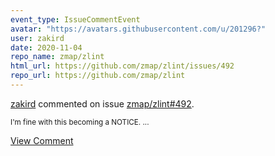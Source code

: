 ```yaml
---
event_type: IssueCommentEvent
avatar: "https://avatars.githubusercontent.com/u/201296?"
user: zakird
date: 2020-11-04
repo_name: zmap/zlint
html_url: https://github.com/zmap/zlint/issues/492
repo_url: https://github.com/zmap/zlint
---
```


<a href='https://github.com/zakird' target='_blank'>zakird</a> commented on issue <a href='https://github.com/zmap/zlint/issues/492' target='_blank'>zmap/zlint#492</a>.

<small>I'm fine with this becoming a NOTICE. ...</small>

<a href='https://github.com/zmap/zlint/issues/492' target='_blank'>View Comment</a>